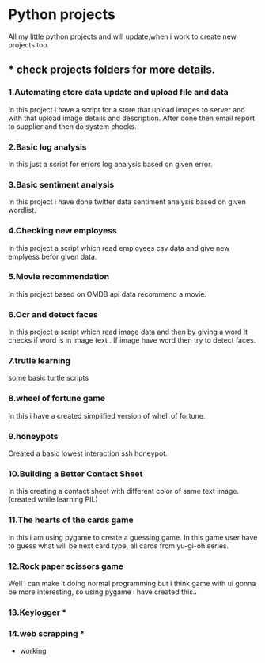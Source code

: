# Python projects

All my little python projects and will update,when i work to create new projects too.

## * check projects folders for more details.


### 1.Automating store data update and upload file and data
In this project i have a script for a store that upload images to server and with that upload image details and description. After done then email report to supplier and then do system checks.

### 2.Basic log analysis
In this just a script for errors log analysis based on given error.

### 3.Basic sentiment analysis
In this project i have done twitter data sentiment analysis based on given wordlist.

### 4.Checking new employess
In this project a script which read employees csv data and give new emplyess befor given data.

### 5.Movie recommendation
In this project based on OMDB api data recommend a movie.

### 6.Ocr and detect faces 
In this project a script which read image data and then by giving a word it checks if word is in image text . If image have word then try to detect faces.

### 7.trutle learning
some basic turtle scripts

### 8.wheel of fortune game
In this i have a created simplified version of whell of fortune.

### 9.honeypots
Created a basic lowest interaction ssh honeypot.

### 10.Building a Better Contact Sheet
In this creating a contact sheet with different color of same text image.(created while learning PIL)

### 11.The hearts of the cards game
In this i am using pygame to create a guessing game. In this game user have to guess what will be next card type, all cards from yu-gi-oh series.

### 12.Rock paper scissors game
Well i can make it doing normal programming but i think game with ui gonna be more interesting, so using pygame i have created this..

### 13.Keylogger *

### 14.web scrapping *

* working
